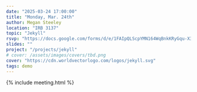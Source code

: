 ```yaml
---
date: "2025-03-24 17:00:00"
title: "Monday, Mar. 24th"
author: Megan Steeley
location: "IRB 3137"
topic: "Jekyll"
rsvp: "https://docs.google.com/forms/d/e/1FAIpQLScpYMN164WqBnkKRyGqu-X3outtHjWDj3_uvyVLRV3477oeMg/viewform?embedded=true"
slides: ""
project: "/projects/jekyll"
# cover: /assets/images/covers/tbd.png
cover: "https://cdn.worldvectorlogo.com/logos/jekyll.svg"
tags: demo
---
```


{% include meeting.html %}

